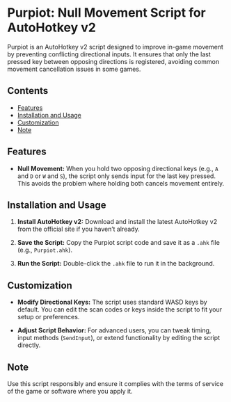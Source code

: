 # Purpiot: Null Movement Script for AutoHotkey v2

Purpiot is an AutoHotkey v2 script designed to improve in-game movement by preventing conflicting directional inputs. It ensures that only the last pressed key between opposing directions is registered, avoiding common movement cancellation issues in some games.

## Contents

- [Features](#features)  
- [Installation and Usage](#installation-and-usage)  
- [Customization](#customization)  
- [Note](#note)  

## Features

- **Null Movement:** When you hold two opposing directional keys (e.g., `A` and `D` or `W` and `S`), the script only sends input for the last key pressed. This avoids the problem where holding both cancels movement entirely.

## Installation and Usage

1. **Install AutoHotkey v2:** Download and install the latest AutoHotkey v2 from the official site if you haven’t already.

2. **Save the Script:** Copy the Purpiot script code and save it as a `.ahk` file (e.g., `Purpiot.ahk`).

3. **Run the Script:** Double-click the `.ahk` file to run it in the background.

## Customization

- **Modify Directional Keys:** The script uses standard WASD keys by default. You can edit the scan codes or keys inside the script to fit your setup or preferences.

- **Adjust Script Behavior:** For advanced users, you can tweak timing, input methods (`SendInput`), or extend functionality by editing the script directly.

## Note

Use this script responsibly and ensure it complies with the terms of service of the game or software where you apply it.
